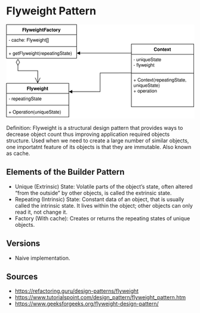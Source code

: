 # Flyweight Pattern

![Flyweight UML Diagram](Flyweight.svg)

Definition: Flyweight is a structural design pattern that provides ways to decrease object count thus improving application required objects structure.
 Used when we need to create a large number of similar objects, one importatnt feature of its objects is that they are immutable. Also known as cache.

## Elements of the Builder Pattern
- Unique (Extrinsic) State: Volatile parts of the object’s state, often altered “from the outside” by other objects, is called the extrinsic state.
- Repeating (Intrinsic) State: Constant data of an object, that is usually called the intrinsic state. It lives within the object; other objects can only read it, not change it.
- Factory (With cache): Creates or returns the repeating states of unique objects.

## Versions

- Naive implementation.

## Sources

- https://refactoring.guru/design-patterns/flyweight
- https://www.tutorialspoint.com/design_pattern/flyweight_pattern.htm
- https://www.geeksforgeeks.org/flyweight-design-pattern/
